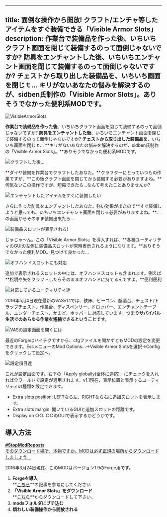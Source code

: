 
---
title: 面倒な操作から開放! クラフト/エンチャ等したアイテムをすぐ装備できる「Visible Armor Slots」
description: 作業台で装備品を作った後、いちいちクラフト画面を閉じて装備するのって面倒じゃないですか? 防具をエンチャントした後、いちいちエンチャント画面を閉じて装備するのって面倒じゃないですか? チェストから取り出した装備品を、いちいち画面を閉じｔ… キリがないあなたの悩みを解決するのが、sidben氏制作の「Visible Armor Slots」。ありそうでなかった便利系MODです。
---

![VisibleArmorSlots](https://cdn-ak.f.st-hatena.com/images/fotolife/s/sasigume/20210208/20210208110547.png)

**作業台で装備品を作った後**、いちいちクラフト画面を閉じて装備するのって面倒じゃないですか? **防具をエンチャントした後**、いちいちエンチャント画面を閉じて装備するのって面倒じゃないですか? **チェストから取り出した装備品を**、いちいち画面を閉じｔ… **キリがないあなたの悩みを解決するのが、sidben氏制作の「Visible Armor Slots」。**ありそうでなかった便利系MODです。

![クラフトした後...](https://cdn-ak.f.st-hatena.com/images/fotolife/s/sasigume/20210208/20210208101759.png)

**ダイヤ装備を作業台でクラフトしたあなた。**クラフターにとっていつもの作業ですが、**この後クラフト画面を閉じてから装備する必要がありますよね。**何気ないこの操作ですが、短縮できたら…なんて考えたことありませんか?

![エンチャントしたアイテムをすぐに装備したい](https://cdn-ak.f.st-hatena.com/images/fotolife/s/sasigume/20210208/20210208123246.png)

さらに作った防具をエンチャントしたあなた。強い効果が出たので**すぐ装備しようと思っても、いちいちエンチャント画面を閉じる必要がありますよね。**この画面からそのまま装備出来たら…

![装備品スロットが表示される!](https://cdn-ak.f.st-hatena.com/images/fotolife/s/sasigume/20210208/20210208103213.png)

じゃじゃ～ん。この「Visible Armor Slots」を導入すれば、**各種ユーティリティのGUIの左側に装備品スロットが常時表示されるようになります。**ありそうでなかった便利MOD。見つけて良かった…

![オフハンドスロットにも対応](https://cdn-ak.f.st-hatena.com/images/fotolife/s/sasigume/20210208/20210208121337.png)

追加で表示されるスロットの中には、オフハンドスロットも含まれます。例えば**松明や矢をクラフトしたらそのままオフハンドに持てるんですよ。**便利便利

![対応しているユーティリティ達](https://cdn-ak.f.st-hatena.com/images/fotolife/s/sasigume/20210208/20210208101314.png)

2016年5月4日現在最新のVASv1.1では、鉄床、ビーコン、醸造台、チェスト/トラップチェスト、作業台、ディスペンサー、ドロッパー、エンチャントテーブル、エンダーチェスト、かまど、ホッパーに対応しています。**つまりサバイバル生活でのあらゆる作業を短縮できるということです。**

![VASの設定画面を開くには](https://cdn-ak.f.st-hatena.com/images/fotolife/s/sasigume/20210208/20210208090255.png)

最近のForgeはハイテクですから、cfgファイルを開かずともMODの設定を変更できます。EscメニューのMod Options…→Visible Armor Slotsを選択→Configをクリックして設定へ。

![設定項目達](https://cdn-ak.f.st-hatena.com/images/fotolife/s/sasigume/20210208/20210208091815.png)

これが設定画面です。右下の「Apply globally(全体に適応)」にチェックを入れれば全ワールドで設定が適用されます。v1.1現在、表示位置と表示するユーティリティの種類を設定できます。

*   Extra slots position: LEFTなら左、RIGHTなら右に追加スロットを表示します。
*   Extra slots margin: 開いているGUIと追加スロットの距離です。
*   Display on ○○: ○○のGUIで表示するかどうかです。

## 導入方法

[**#StopModReposts**  
そのダウンロード場所、本物ですか。MODは必ず正規の場所からダウンロードしましょう。](https://www.napoan.com/stop-mod-reposts/)

2016年3月24日現在、このMODはバージョン1.9のForge用です。

1.  **Forgeを導入**  
    **[こちら](/new-way-to-install-mod/#forge-inst)**の記事を参考にしてください
2.  **「Visible Armor Slots」をダウンロード**  
    **[こちら](http://mods.curse.com/mc-mods/minecraft/244589-visible-armor-slots "「Visible Armor Slots」のダウンロード")**からダウンロードして下さい。
3.  **modsフォルダにブチ込む** 
4.  **煩わしい装備操作から開放される**
